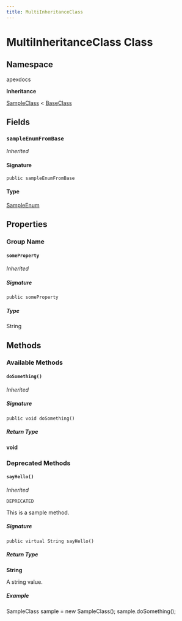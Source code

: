 ```yaml
---
title: MultiInheritanceClass
---
```


# MultiInheritanceClass Class

## Namespace
apexdocs

**Inheritance**

[SampleClass](../samplegroup/SampleClass) < [BaseClass](BaseClass)

## Fields
### `sampleEnumFromBase`

*Inherited*

#### Signature
```apex
public sampleEnumFromBase
```

#### Type
[SampleEnum](../sample-enums/SampleEnum)

## Properties
### Group Name
#### `someProperty`

*Inherited*

##### Signature
```apex
public someProperty
```

##### Type
String

## Methods
### Available Methods
#### `doSomething()`

*Inherited*

##### Signature
```apex
public void doSomething()
```

##### Return Type
**void**

### Deprecated Methods
#### `sayHello()`

*Inherited*

`DEPRECATED`

This is a sample method.

##### Signature
```apex
public virtual String sayHello()
```

##### Return Type
**String**

A string value.

##### Example
SampleClass sample &#x3D; new SampleClass(); 
sample.doSomething();